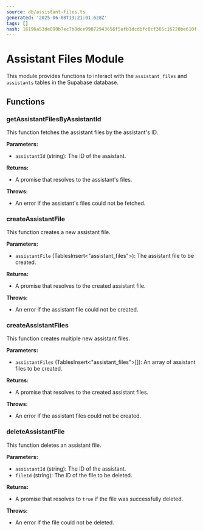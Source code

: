 ```yaml
---
source: db/assistant-files.ts
generated: '2025-06-08T13:21:01.628Z'
tags: []
hash: 16196a53de890b7ec7b8dce99072943656f5afb1dcdbfc8cf365c16220be610f
---
```

# Assistant Files Module

This module provides functions to interact with the `assistant_files` and `assistants` tables in the Supabase database.

## Functions

### getAssistantFilesByAssistantId

This function fetches the assistant files by the assistant's ID.

**Parameters:**

- `assistantId` (string): The ID of the assistant.

**Returns:**

- A promise that resolves to the assistant's files.

**Throws:**

- An error if the assistant's files could not be fetched.

### createAssistantFile

This function creates a new assistant file.

**Parameters:**

- `assistantFile` (TablesInsert<"assistant_files">): The assistant file to be created.

**Returns:**

- A promise that resolves to the created assistant file.

**Throws:**

- An error if the assistant file could not be created.

### createAssistantFiles

This function creates multiple new assistant files.

**Parameters:**

- `assistantFiles` (TablesInsert<"assistant_files">[]): An array of assistant files to be created.

**Returns:**

- A promise that resolves to the created assistant files.

**Throws:**

- An error if the assistant files could not be created.

### deleteAssistantFile

This function deletes an assistant file.

**Parameters:**

- `assistantId` (string): The ID of the assistant.
- `fileId` (string): The ID of the file to be deleted.

**Returns:**

- A promise that resolves to `true` if the file was successfully deleted.

**Throws:**

- An error if the file could not be deleted.
